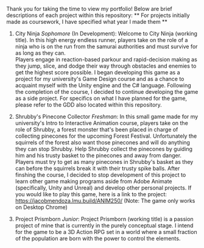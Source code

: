 Thank you for taking the time to view my portfolio!
Below are brief descriptions of each project within this repository:
** For projects initially made as coursework, I have specified what year I made them **

1. City Ninja _Sophomore_ (In Development):
   Welcome to City Ninja (working title). In this high energy endless runner, players take on the role of a ninja who is on the run from the samurai authorities and must survive for as long as they can.  
   Players engage in reaction-based parkour and rapid-decision making as they jump, slice, and dodge their way through obstacles and enemies to get the highest score possible.
   I began developing this game as a project for my university's Game Design course and as a chance to acquaint myself with the Unity engine and the C# language. Following the completion of the course,
   I decided to continue developing the game as a side project. For specifics on what I have planned for the game, please refer to the GDD also located within this repository.

2. Shrubby's Pinecone Collector _Freshman_:
   In this small game made for my university's Intro to Interactive Animation course, players take on the role of Shrubby, a forest monster that's been placed in charge of collecting pinecones for the
   upcoming Forest Festival. Unfortunately the squirrels of the forest also want those pinecones and will do anything they can stop Shrubby. Help Shrubby collect the pinecones by guiding him and his trusty basket
   to the pinecones and away from danger. Players must try to get as many pinecones in Shrubby's basket as they can before the squirrels break it with their trusty spike balls. After finshing the course, I decided to
   stop development of this project to learn other game making programs aside from Adobe Animate (specifically, Unity and Unreal) and develop other personal projects. If you would like to play this game, here is a link
   to the project: https://jacobmendoza.lmu.build/ANIM250/ (Note: The game only works on Desktop Chrome)

3. Project Prismborn _Junior_:
   Project Prismborn (working title) is a passion project of mine that is currently in the purely conceptual stage. I intend for the game to be a 3D Action RPG set in a world where a small fraction of the population
   are born with the power to control the elements.
